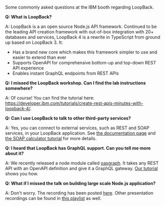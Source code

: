 Some commonly asked questions at the IBM booth regarding LoopBack.  

**Q: What is LoopBack?**

A: LoopBack is a an open source Node.js API framework. Continued to be the leading API creation framework with out-of-box integration with 20+ databases and services, LoopBack 4 is a rewrite in TypeScript from ground up based on LoopBack 3.  It:
- Has a brand new core which makes this framework simpler to use and easier to extend than ever
- Supports OpenAPI for comprehensive bottom-up and top-down REST API experience
- Enables instant GraphQL endpoints from REST APIs


**Q: I missed the LoopBack workshop.  Can I find the lab instructions somewhere?**

A: Of course! You can find the tutorial here: https://developer.ibm.com/tutorials/create-rest-apis-minutes-with-loopback-4/.

**Q: Can I use LoopBack to talk to other third-party services?**

A: Yes, you can connect to external services, such as REST and SOAP services, in your LoopBack application.  See [the documentation page](https://loopback.io/doc/en/lb4/Calling-other-APIs-and-web-services.html) and [the SOAP calculator tutorial](https://loopback.io/doc/en/lb4/soap-calculator-tutorial.html) for more details.

**Q: I heard that LoopBack has GraphQL support.  Can you tell me more about it?**

A: We recently released a node module called [oasgraph](http://v4.loopback.io/oasgraph.html). It takes any REST API with an OpenAPI definition and give it a GraphQL gateway. [Our tutorial](https://developer.ibm.com/tutorials/create-rest-apis-minutes-with-loopback-4/) shows you how.

**Q: What if I missed the talk on building large scale Node.js application?**

A: Don't worry.  The recording has been posted [here](https://www.youtube.com/watch?v=_H6td2GaW3I&index=35&list=PLfMzBWSH11xaZvhv1X5Fq1H-oMdnAtG6k&t=0s).  Other presentation recordings can be found in [this playlist](https://www.youtube.com/playlist?list=PLfMzBWSH11xaZvhv1X5Fq1H-oMdnAtG6k) as well.